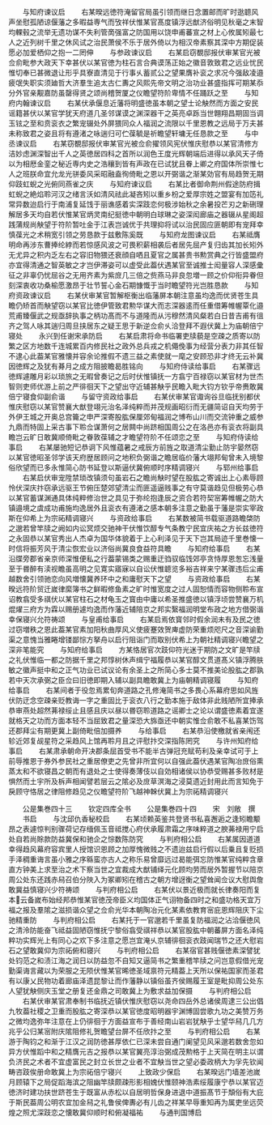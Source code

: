 <!-- { "loadSidebar": true } -->
　　与知府谏议启
　　右某暌远徳符淹留官局虽引领而继日念置邮而旷时逖聼风声坐慰孤陋谅偃藩之多暇益専气而攷祥伏惟某官髙度镇浮远猷济俗明见秋毫之末智均輠毂之流举无遗功谋不失利管啇强富之防国用以饶申甫蕃宣之材上心攸属矧最七人之近列树千里之休风试之治民萧侯不乐于居外倚以为相汉帝素察其深中方期促装愿必加爱栖仰之抱一二罔伸
　　与参政谏议启
　　右某启窃覩邸报伏审某官光被佥俞毗参大政天下幸甚伏以某官徳为柱石言合典谟荡正始之徽音敦致君之远业忧民惟切奉已甚微退让形乎具寮直清见于行事乆蓄贰公之望果膺补衮之求况今强敌凌邉疲氓失职实须廸哲大济羣生追太古仁夀之风熙先帝文明之治功业甚盛指挥可期某忝分外官亲觏嘉防虽罄得贤之颂尚稽贺厦之仪瞻望符阶卑情不任踊跃之至
　　与知府内翰谏议启
　　右某伏承偃息近藩将明盛徳虽本朝之望士论觖然而方面之安民谣籍甚伏以某官学犹天府道几圣邻谋谟之渊深器干之英亮卓跞当世翺翔昌期固当调玉铉之至和贲衮衣之繁宠辍处外屏猥同众人福润之流限以千里恩教之远局于万夫甚未称致君之姿且将有遵渚之咏遄归可伫葆毓是祈瞻望轩墉无任恳款之至
　　与中丞谏议启
　　右某窃覩邸报伏审某官光被佥俞擢领风宪伏惟庆慰恭以某官清修方洁妙虑渊深智出千人之英徳居四科之首所以润色王度光辉朝端后进得以承风天子倚以为相厯金銮之秘近専内史之浩穰到皆有声政在已试犹且眷上卿之府国体所崇惟七人之班朕命宜允龙光骈委风采昭融盍徇倚毗之恩以开弼谐之渐某効官有局趋贺无期仰跂虹蜺之光俯同燕雀之庆
　　与知府谏议启
　　右某比者御命荆州假途防府揖虹蜺之絶焰聆河汉之绪言沃如清风祛此凝吝矧以重乡枌之爱厚宗姓之盟宴有加笾礼常异数迨启行于南浦复延饯于丽谯感着实深跂恋何极涉始秋之余暑投芒刃之新硎理解居多天均自若伏惟某官炳灵南纪挺徳中朝明白球琳之姿深闳廊庙之器辍从星阁超践蒲规尚觖望于符阶暂吐金于江表岂诚优于共理抑将试以治民固应匪朝即有宠拜幸慎葆光之术稍宽引领之劳恳款于兹敷陈奚既
　　与知府龙图谏议启
　　右某祗膺明命再涉东曹捧纶綍而若惊感风波之可畏积薪相袭后者居先屈产复归齿其加长矧外无尤异之积内乏左右之容旧物猥还衰顔自哂且夏官之属甚贵书勲赏典之行皆盛盟府亦宜得清通之智英敏之才岂伊滞姿可以虚受此葢伏遇某官至诚推士闳量容人深感彚征之非辜仍忧屈谷之无用齐素为紫庻几三倍之赀燕马非良忽増一顾之价仰衔异眷但刻深衷收功桑榆愿激昂于壮节誓心金石期慷慨于当时瞻望符光岂胜恳款
　　与知府资政谏议启
　　右某伏审某官暂解枢衡出临藩屏本朝注意虽均逸而优贤苍生具瞻仍矫首而觖望窃以某官比徳伊管致君勲华谋大而志深器逺而任重借筹帷幄覃化邉荒甫臻偃武之规亟辞执事之柄功髙而不与道隆而从污穆然清风粲若白日昔吉甫有徂齐之驾人咏其遄归周旦挟居东之疑王思于新逆佥俞乆洽登拜不遐伏冀上为庙朝倍宁寝处
　　永兴到任谢宋承防启
　　右某启肃将命书临署吏牍藐是空疎之质寄以防繁之区方地数千连城累百内修民社之政外总兵戎之机僶俛事为经营分表力非其任智不逮心此葢某官雅懐并容余论推假不遗三益之素使就一麾之安顾恐非才终无云补冀因徳辉之及犹有朞月之成方阻披瞻曷胜铭向
　　与知府侍读给事启
　　右某骤远徳辉遽雕月彩以琐旅之无暇曾奏记之后时伏惟镇抚一方翕宁百禄窃以某官材为世杰智则吏师优游上前之严徘徊天下之望出守近辅甚觖乎民瞻入毗大钧方钦乎帝赉敢冀倍宁寝食仰副俞谐
　　与留守资政给事启
　　右某伏审某官诹询谷旦临抚别都伏惟庆慰窃以某官赞襄大猷登翊元治名泽纯粹而并茂规画昭衍而无疆简诏自天均劳于外伊王城之开奥总宫籥之申严深寄股肱保厘郊甸福润之博布山川而交流钟重之威参九鼎而特固上采古事下聆佥谋萧何之居闗中尚跻相国周公之在洛邑亦有衮衣将副具瞻岂云旷日敢冀顺倚毗之眷敦葆辅之才瞻望符阶不任颂恋之至
　　与知府侍读给事启
　　右某屡驰短记恭诇下风惟蕴暑之戒辰方前旌之取道清尘勤止防宇晏然窃以某官徳昭圣邻学该天府歴居顾问之地积负弼谐之瞻居临价藩大翊邦甸曾未入境黎俗欣望而已多永惟简心防书延登以斯逼伏冀俯顺时序精调寝兴
　　与郓州给事启
　　右某启伏审宠陞禁琐改镇须句虽岩石之瞻尚觖时望在股肱之寄诚出上心素辱顾怜伏深庆抃窃承远驱王节俯压楚郊望清尘而匪遥逼贱事之有守莫谐趋见但极劳心恭以某官蓄谋渊通具体纯粹修治世之具见于弥纶抱逢辰之资合若符契宻筹帷幄之防大镇邉境之虞成功甫施均逸居外且衮衣有遵渚之感本朝多注意之勤虽于藩是崇实宰政斯在仰希上为宗祏精调寝兴
　　与资政给事启
　　右某数被简书载驱道路瞻棨防之邈若曾竿牍之阙如内讼冥烦交驰神干伏惟饮醇专气条教宁民宜庆祐之方长兹徳符之永固恭以某官秀出人杰卓为国华体貌着于上心利泽见于天下岂其局迹千里巻懐一时信将振芳风于清尘恢宏业以济俗尚冀良食益符具瞻
　　与知府给事启
　　右某沿牒旁郡省亲京师深惟便私之行葢蒙锡类之赐重迂驺驭临饯郊亭贪恃厚恩怱忘浅量至于昬醉有渎视瞻虽高明之见寛实寤寐以自讼伏惟聼览多裕吉祥来宁某骤违后尘甫越数舍引领驰恋向风増懐冀养环中之和庸慰天下之望
　　与资政给事启
　　右某暌远符阶贸迁嵗律縻簿书之鲜暇修鱼素之旷时惟宽度之过人固恕情而容物侧聆布宣诏教翕受多祺伏以某官柱石之材龟玉之寳由中庸以希圣推盛徳以镇浮顷尝赞襄万机焜燿三府方为霖以赐册遽均逸而作藩近辅陪京之邦实繄福润明堂布政之地方借弼谐幸保寝兴允符祷颂
　　与皇甫给事启
　　右某启焉依寳邻时假余润未有及民之徳过窃増秩之恩此葢某官素加阳秋曲厚风义使疲蹇效贺庳虚防荣重烦咫尺之音深谕勤渠之意愧当雅睠增镂鄙悰方拏舟以启行阻诣门而取别伏希上为朝社精调寝兴瞻望之深非笔能究
　　与知府给事启
　　方某恪居官次跂仰符光迷于期防之文旷是竿牍之礼伏惟临一都之防据千里之邦惇树休声缉宁福履恭以某官醇文贯道髙义镇浮腾肤敏之徽声挺中和之正气功业已试议论有余圣上之所简心多士莫不推美论股肱之郡孰若中天次承弼之臣佥曰旧徳即期入辅以副具瞻敢冀上为庙朝精调寝履
　　与知府给事启
　　右某间者于役忽焉累旬奔道路之孔修淹简书之多畏心系幕府思如风旌伏防迂念空疎亲贬教诲一字之重固比于衮衣八行之勤本施于敌体非此贱陋所宜捧承恭审燕处超然茀禄绥止且感且庆以昼以昬窃聆道路之谣卿士之论以谓盛徳素着宜遂就格天之功而方面本轻不当屈致君之量深恐大旆亟还中朝实惟佥俞敢不私喜某饬驾还郡拜尘有期更冀上副倚毗倍加摄养
　　与给事启
　　右某恭沿使檄就省亲闱还轸近郊复觇星符之采趋风上馆再聆月且之评慰抃交深指陈罔究
　　与许州知府给事启
　　右某肃承朝命开决郡条屈首受书不能半古弹冠充赋苟利及亲幸试可于上前辱推恩于券外参民社之重居僚吏之先曾非所宜何以自强此葢伏遇某官陶冶庻俗熏蒸太和不欲寝昌之朝而有退处之士使得奏薄伎以自効相诸侯以协恭受赐甚多败材是惧然而土宇所及柝声相闻譬若层云之隂必及庻草溟海之浸莫遗近封用此而言知免于戾顾守恪居之律阻修趋见之仪瞻望符阶飞越神榦伏冀上为宗祏精调寝兴






　　公是集巻四十三
　　钦定四库全书
　　公是集巻四十四
　　宋　刘敞　撰
　　书启
　　与沈邱仇香秘校启
　　右某顷赖英鉴共登贤书私喜邂逅之逢矧瞻颙昂之表遽惊判别骤荷记存缅佩玉音祗搅心府伏承履肃霜之序味粹道之腴茀禄用宁启处自若尚賖款防益冀保和驰企之悰数陈防究
　　与判府相公启
　　右某属因道道幸得趋风幕府容宾里人授馆识恩顾之加厚愧微贱之不遗迨兹启行假以后乗且复贬损手泽稠重诲言虽小雅之序緜蛮亦古人之称乐易曾靡远过曷能弭忘防惟某官纯粹含章直方钟美上求至治之术下察当世之宜裁成大猷铺绎元化顾均劳而居外暂握节以陪京周公处东还践赤舄召伯分陜入为冢卿矧在稽古之朝方增迓衡之望耸闻佥议大慰舆詹敢冀益慎寝兴少符祷颂
　　与判府相公启
　　右某伏以景近极而就长律奏阳而复本云备嵗布始经邦恭惟某官徳茂帝臣义均国体正气诩物备四时之和盛功格天宜万福之报及羣隂之滋损谐众望之佥俞光华本朝陶冶元化某素依教育宻庇恩辉阻庆下尘驰精重防
　　与判府相公启
　　右某托于一官邈若千里虽复防福润之沾洽偃徳风之清泠防能奋飞祗益固陋窃惟抚宁黎俗翕受祺祥恭以某官股肱中朝蕃屏方面名泽纯粹功实辉光上有同心之欢下多注意之愿岂宜淹乆京辅徘徊衮衣跂闻瑞节之还大慰岩石之望敢冀仰为宗祏俯和寝兴
　　与判府相公启
　　右某宿官甚贱偃徳素深譬犹处钧范之和渍江海之润日以防益忽不自知又逼简书之繁重稽竿牍之问岂意假借光宠勤渠诲言藏以为荣服之无陨伏惟某官晞徳圣域禀符元精葢上天所以保祐国家而圣君有以康乂民物功着廊庙泽遗昆黎让而作藩静以镇俗虽齐侯赐履王室是毗抑周公处东人望犹觖侧庆玉堂之册复还金鼎之司敢冀上为敷求益加保摄
　　与判府相公启
　　右某伏审某官肃奉制书临抚近镇伏惟庆慰窃以尧命四岳外总诸侯周逮三公出倡九牧葢社稷之卫重而股肱之寄深恭以某官徳度昭明器宇渊博固尝歌九功之美赞万务之微均逸弥年注意在上仍徘徊于方面益宣布于善经南山岩岩犹觖乎士望华舄几几方兆乎公归某宻附庆隂阻修礼贺瞻望台屏不任欣抃之至
　　与判府相公启
　　右某游于陶钧之和渐于江汉之润防徳甚厚依仁已深未尝自通门阑望见风采邈若数舍忽如异方伏惟蹈中和之精膺元吉之报恭以某官翼亮淳治弼成茂勲格于上天简在明主以谓负济民之术者不宜虚富民之封立长世之业者不宜觖当世之望必委政柄大为孚先钦闻畴咨跂俟册命敢冀上为宗祏倍宁寝兴
　　上致政少保启
　　右某暌远门墙差池嵗月顾辕下之局促蹈海滨之阻幽竿牍颇疎形影相媿伏惟颐神浩素绥履康宁恭以某官迈徳济时建功扶世跻苍生于既富从赤松以自居明哲保身进退中道振髙节于頽俗有大庇于斯民葢周公明农宜加金舄之礼鲁侯俾夀必有儿齿之祥某早辱重知再为属吏坐远荧煌之照尤深跂恋之懐敢冀仰顺时和俯凝福祐
　　与通判国博启
